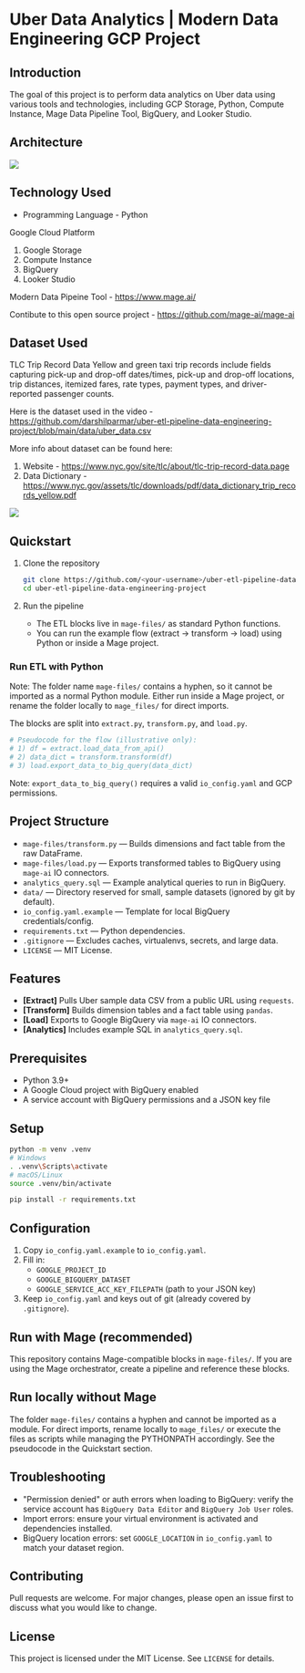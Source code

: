 # Uber Data Analytics | Modern Data Engineering GCP Project

## Introduction

The goal of this project is to perform data analytics on Uber data using various tools and technologies, including GCP Storage, Python, Compute Instance, Mage Data Pipeline Tool, BigQuery, and Looker Studio.

## Architecture
<img src="architecture.jpg">

## Technology Used

- Programming Language - Python

Google Cloud Platform
1. Google Storage
2. Compute Instance
3. BigQuery
4. Looker Studio

Modern Data Pipeine Tool - https://www.mage.ai/

Contibute to this open source project - https://github.com/mage-ai/mage-ai

## Dataset Used

TLC Trip Record Data
Yellow and green taxi trip records include fields capturing pick-up and drop-off dates/times, pick-up and drop-off locations, trip distances, itemized fares, rate types, payment types, and driver-reported passenger counts.

Here is the dataset used in the video - https://github.com/darshilparmar/uber-etl-pipeline-data-engineering-project/blob/main/data/uber_data.csv

More info about dataset can be found here:
1. Website - https://www.nyc.gov/site/tlc/about/tlc-trip-record-data.page
2. Data Dictionary - https://www.nyc.gov/assets/tlc/downloads/pdf/data_dictionary_trip_records_yellow.pdf

<img src="data_model.jpeg">


## Quickstart

1. Clone the repository
   ```bash
   git clone https://github.com/<your-username>/uber-etl-pipeline-data-engineering-project.git
   cd uber-etl-pipeline-data-engineering-project
   ```

5. Run the pipeline
   - The ETL blocks live in `mage-files/` as standard Python functions.
   - You can run the example flow (extract → transform → load) using Python or inside a Mage project.

### Run ETL with Python

  Note: The folder name `mage-files/` contains a hyphen, so it cannot be imported as a normal Python module. Either run inside a Mage project, or rename the folder locally to `mage_files/` for direct imports.

  The blocks are split into `extract.py`, `transform.py`, and `load.py`.

  ```python
  # Pseudocode for the flow (illustrative only):
  # 1) df = extract.load_data_from_api()
  # 2) data_dict = transform.transform(df)
  # 3) load.export_data_to_big_query(data_dict)
  ```

  Note: `export_data_to_big_query()` requires a valid `io_config.yaml` and GCP permissions.

## Project Structure
- `mage-files/transform.py` — Builds dimensions and fact table from the raw DataFrame.
- `mage-files/load.py` — Exports transformed tables to BigQuery using `mage-ai` IO connectors.
- `analytics_query.sql` — Example analytical queries to run in BigQuery.
- `data/` — Directory reserved for small, sample datasets (ignored by git by default).
- `io_config.yaml.example` — Template for local BigQuery credentials/config.
- `requirements.txt` — Python dependencies.
- `.gitignore` — Excludes caches, virtualenvs, secrets, and large data.
- `LICENSE` — MIT License.

## Features

- **[Extract]** Pulls Uber sample data CSV from a public URL using `requests`.
- **[Transform]** Builds dimension tables and a fact table using `pandas`.
- **[Load]** Exports to Google BigQuery via `mage-ai` IO connectors.
- **[Analytics]** Includes example SQL in `analytics_query.sql`.

## Prerequisites

- Python 3.9+
- A Google Cloud project with BigQuery enabled
- A service account with BigQuery permissions and a JSON key file

## Setup

```bash
python -m venv .venv
# Windows
. .venv\Scripts\activate
# macOS/Linux
source .venv/bin/activate

pip install -r requirements.txt
```

## Configuration

1. Copy `io_config.yaml.example` to `io_config.yaml`.
2. Fill in:
   - `GOOGLE_PROJECT_ID`
   - `GOOGLE_BIGQUERY_DATASET`
   - `GOOGLE_SERVICE_ACC_KEY_FILEPATH` (path to your JSON key)
3. Keep `io_config.yaml` and keys out of git (already covered by `.gitignore`).

## Run with Mage (recommended)

This repository contains Mage-compatible blocks in `mage-files/`. If you are using the Mage orchestrator, create a pipeline and reference these blocks.

## Run locally without Mage

The folder `mage-files/` contains a hyphen and cannot be imported as a module. For direct imports, rename locally to `mage_files/` or execute the files as scripts while managing the PYTHONPATH accordingly. See the pseudocode in the Quickstart section.

## Troubleshooting

- "Permission denied" or auth errors when loading to BigQuery: verify the service account has `BigQuery Data Editor` and `BigQuery Job User` roles.
- Import errors: ensure your virtual environment is activated and dependencies installed.
- BigQuery location errors: set `GOOGLE_LOCATION` in `io_config.yaml` to match your dataset region.

## Contributing

Pull requests are welcome. For major changes, please open an issue first to discuss what you would like to change.

## License

This project is licensed under the MIT License. See `LICENSE` for details.

